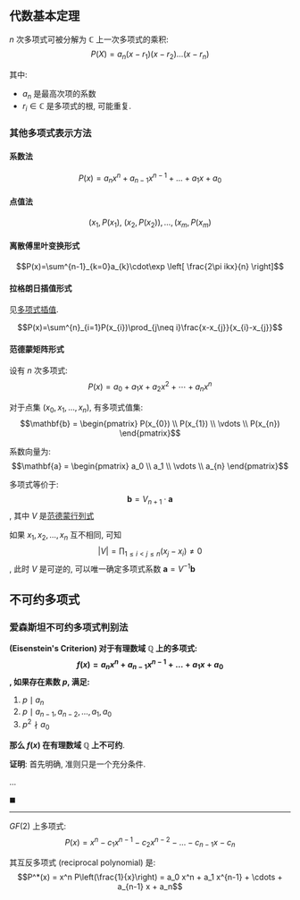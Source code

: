 ## 代数基本定理

$n$ 次多项式可被分解为 $\mathbb{C}$ 上一次多项式的乘积: $$P(X)=a_{n}(x-r_{1})(x-r_{2})\dots(x-r_{n})$$

其中:
- $a_{n}$ 是最高次项的系数
- $r_{i}\in \mathbb{C}$ 是多项式的根, 可能重复.

### 其他多项式表示方法

#### 系数法

$$P(x)=a_{n}x^{n}+a_{n-1}x^{n-1}+\dots+a_{1}x+a_{0}$$

#### 点值法

$$(x_{1},P(x_{1}),\ (x_{2},P(x_{2})),\dots,(x_{m},P(x_{m})$$

#### 离散傅里叶变换形式

$$P(x)=\sum^{n-1}_{k=0}a_{k}\cdot\exp \left[ \frac{2\pi ikx}{n} \right]$$

#### 拉格朗日插值形式

见[多项式插值](../../数值分析/多项式插值.md).

$$P(x)=\sum^{n}_{i=1}P(x_{i})\prod_{j\neq i}\frac{x-x_{j}}{x_{i}-x_{j}}$$

#### 范德蒙矩阵形式

设有 $n$ 次多项式: $$P(x) = a_0 + a_1x + a_2x^2 + \cdots + a_{n}x^{n}$$

对于点集 $(x_{0},x_{1},\dots,x_{n})$, 有多项式值集: $$\mathbf{b} =
   \begin{pmatrix}
   P(x_{0}) \\
   P(x_{1}) \\
   \vdots \\
   P(x_{n})
   \end{pmatrix}$$

系数向量为:
$$\mathbf{a} =
   \begin{pmatrix}
   a_0 \\
   a_1 \\
   \vdots \\
   a_{n}
   \end{pmatrix}$$

多项式等价于: $$\mathbf{b}=V_{n+1}\cdot \mathbf{a}$$, 其中 $V$ 是[范德蒙行列式](../../线性代数/行列式.md#范德蒙行列式)

如果 $x_{1},x_{2},\dots,x_{n}$ 互不相同, 可知 $$|V|=\prod_{1\leq i<j\leq n}(x_{j}-x_{i})\neq 0$$, 此时 $V$ 是可逆的, 可以唯一确定多项式系数 $\mathbf{a}=V^{-1}\mathbf{b}$

## 不可约多项式

### 爱森斯坦不可约多项式判别法

**(Eisenstein's Criterion) 对于有理数域 $\mathbb{Q}$ 上的多项式: $$f(x)=a_{n}x^{n}+a_{n-1}x^{n-1}+\dots+a_{1}x+a_{0}$$, 如果存在素数 $p$, 满足:**
1. $p\mid a_{n}$
2. $p\mid a_{n-1},a_{n-2},\dots,a_{1},a_{0}$
3. $p^{2}\nmid a_{0}$

**那么 $f(x)$ 在有理数域 $\mathbb{Q}$ 上不可约**.

**证明**: 首先明确, 准则只是一个充分条件.

...

$\blacksquare$

***

$GF(2)$ 上多项式: $$P(x)=x^n - c_1 x^{n-1} - c_2 x^{n-2} - \dots - c_{n-1} x - c_n$$

其互反多项式 (reciprocal polynomial) 是: 
$$P^*(x) = x^n P\left(\frac{1}{x}\right) = a_0 x^n + a_1 x^{n-1} + \cdots + a_{n-1} x + a_n$$